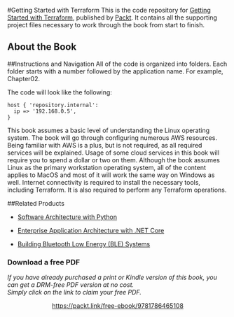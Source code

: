 


#Getting Started with Terraform
This is the code repository for [Getting Started with Terraform](https://www.packtpub.com/networking-and-servers/getting-started-terraform?utm_source=github&utm_medium=repository&utm_campaign=9781786465108), published by [Packt](https://www.packtpub.com/?utm_source=github). It contains all the supporting project files necessary to work through the book from start to finish.
## About the Book

##Instructions and Navigation
All of the code is organized into folders. Each folder starts with a number followed by the application name. For example, Chapter02.



The code will look like the following:
```
host { 'repository.internal':
  ip => '192.168.0.5',
}
```

This book assumes a basic level of understanding the Linux operating system. The book will go through configuring numerous AWS resources. Being familiar with AWS is a plus, but is not required, as all required services will be explained. Usage of some cloud services in this book will require you to spend a dollar or two on them. Although the book assumes Linux as the primary workstation operating system, all of the content applies to MacOS and most of it will work the same way on Windows as well.
Internet connectivity is required to install the necessary tools, including Terraform. It is also required to perform any Terraform operations.

##Related Products
* [Software Architecture with Python](https://www.packtpub.com/application-development/software-architecture-python?utm_source=github&utm_medium=repository&utm_campaign=9781786468529)

* [Enterprise Application Architecture with .NET Core](https://www.packtpub.com/application-development/enterprise-application-architecture-net-core?utm_source=github&utm_medium=repository&utm_campaign=9781786468888)

* [Building Bluetooth Low Energy (BLE) Systems](https://www.packtpub.com/hardware-and-creative/building-bluetooth-low-energy-ble-systems?utm_source=github&utm_medium=repository&utm_campaign=9781786461087)
### Download a free PDF

 <i>If you have already purchased a print or Kindle version of this book, you can get a DRM-free PDF version at no cost.<br>Simply click on the link to claim your free PDF.</i>
<p align="center"> <a href="https://packt.link/free-ebook/9781786465108">https://packt.link/free-ebook/9781786465108 </a> </p>